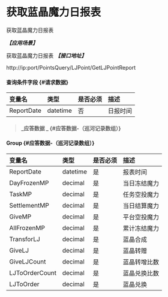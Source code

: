 # 获取蓝晶魔力日报表

获取蓝晶魔力日报表

_**【应用场景】**_

获取蓝晶魔力日报表
_**【接口地址】**_

http://ip:port/PointsQuery/LJPoint/GetLJPointReport




#### 查询条件字段 {#请求数据}

| 变量名 | 类型 | 是否必须 | 描述 |
| :--- | :--- | :--- | :--- |
| ReportDate| datetime | 否 |日报时间 |

> #### _应答数据 _ {#应答数据-（巡河记录数组）}

#### Group {#应答数据-（巡河记录数组）}

| 变量名 | 类型 | 是否必须 | 描述 |
| :--- | :--- | :--- | :--- |
| ReportDate| datetime| 是 | 报表时间|
| DayFrozenMP| decimal| 是 | 当日冻结魔力|
| TaskMP| decimal| 是 | 任务空投魔力|
| SettlementMP| decimal| 是 | 当日结算魔力|
| GiveMP| decimal| 是 | 平台空投魔力|
| AllFrozenMP| decimal| 是 | 累计冻结魔力|
| TransforLJ| decimal| 是 | 蓝晶合成|
| GiveLJ| decimal| 是 | 蓝晶转赠|
| GiveLJCount| decimal| 是 |蓝晶转增比数|
| LJToOrderCount| decimal| 是 | 蓝晶兑换比数|
| LJToOrder| decimal| 是 | 蓝晶兑换|
